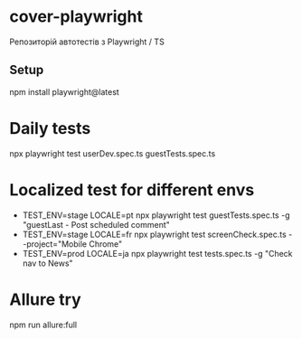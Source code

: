 # cover-playwright
Репозиторій автотестів з Playwright / TS

## Setup
npm install playwright@latest

# Daily tests
npx playwright test userDev.spec.ts guestTests.spec.ts

# Localized test for different envs
- TEST_ENV=stage LOCALE=pt npx playwright test guestTests.spec.ts -g "guestLast - Post scheduled comment"
- TEST_ENV=stage LOCALE=fr npx playwright test screenCheck.spec.ts --project="Mobile Chrome"
- TEST_ENV=prod LOCALE=ja npx playwright test tests.spec.ts -g "Check nav to News"

# Allure try
npm run allure:full
